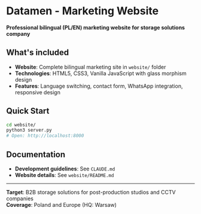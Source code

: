 # Datamen - Marketing Website

**Professional bilingual (PL/EN) marketing website for storage solutions company**

## What's included

- **Website**: Complete bilingual marketing site in `website/` folder
- **Technologies**: HTML5, CSS3, Vanilla JavaScript with glass morphism design
- **Features**: Language switching, contact form, WhatsApp integration, responsive design

## Quick Start

```bash
cd website/
python3 server.py
# Open: http://localhost:8000
```

## Documentation

- **Development guidelines**: See `CLAUDE.md`
- **Website details**: See `website/README.md`

---

**Target**: B2B storage solutions for post-production studios and CCTV companies  
**Coverage**: Poland and Europe (HQ: Warsaw)
